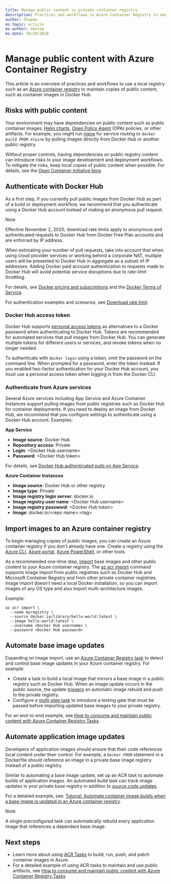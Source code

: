 ```yaml
---
title: Manage public content in private container registry
description: Practices and workflows in Azure Container Registry to manage dependencies on public images from Docker Hub and other public content
author: dlepow
ms.topic: article
ms.author: danlep
ms.date: 10/29/2020
---
```


# Manage public content with Azure Container Registry

This article is an overview of practices and workflows to use a local registry such as an [Azure container registry](container-registry-intro.md) to maintain copies of public content, such as container images in Docker Hub. 


## Risks with public content

Your environment may have dependencies on public content such as public container images, [Helm charts](https://helm.sh/), [Open Policy Agent](https://www.openpolicyagent.org/) (OPA) policies, or other artifacts. For example, you might run [nginx](https://hub.docker.com/_/nginx) for service routing or `docker build FROM alpine` by pulling images directly from Docker Hub or another public registry. 

Without proper controls, having dependencies on public registry content can introduce risks to your image development and deployment workflows. To mitigate the risks, keep local copies of public content when possible. For details, see the [Open Container Initiative blog](https://opencontainers.org/posts/blog). 

## Authenticate with Docker Hub

As a first step, if you currently pull public images from Docker Hub as part of a build or deployment workflow, we recommend that you authenticate using a Docker Hub account instead of making an anonymous pull request.

> [!NOTE]
> Effective November 2, 2020, download rate limits apply to anonymous and authenticated requests to Docker Hub from Docker Free Plan accounts and are enforced by IP address. 
>
> When estimating your number of pull requests, take into account that when using cloud provider services or working behind a corporate NAT, multiple users will be presented to Docker Hub in aggregate as a subset of IP addresses.  Adding Docker paid account authentication to requests made to Docker Hub will avoid potential service disruptions due to rate-limit throttling.
>
> For details, see [Docker pricing and subscriptions](https://www.docker.com/pricing) and the [Docker Terms of Service](https://www.docker.com/legal/docker-terms-service).



For authentication examples and scenarios, see [Download rate limit](https://docs.docker.com/docker-hub/download-rate-limit/).

### Docker Hub access token

Docker Hub supports [personal access tokens](https://docs.docker.com/docker-hub/access-tokens/) as alternatives to a Docker password when authenticating to Docker Hub. Tokens are recommended for automated services that pull images from Docker Hub. You can generate multiple tokens for different users or services, and revoke tokens when no longer needed.

To authenticate with `docker login` using a token, omit the password on the command line. When prompted for a password, enter the token instead. If you enabled two-factor authentication for your Docker Hub account, you must use a personal access token when logging in from the Docker CLI.

### Authenticate from Azure services

Several Azure services including App Service and Azure Container Instances support pulling images from public registries such as Docker Hub for container deployments. If you need to deploy an image from Docker Hub, we recommend that you configure settings to authenticate using a Docker Hub account. Examples:

**App Service**

* **Image source**: Docker Hub
* **Repository access**: Private
* **Login**: \<Docker Hub username>
* **Password**: \<Docker Hub token>

For details, see [Docker Hub authenticated pulls on App Service](https://azure.github.io/AppService/2020/10/15/Docker-Hub-authenticated-pulls-on-App-Service.html).

**Azure Container Instances**

* **Image source**: Docker Hub or other registry
* **Image type**: Private
* **Image registry login server**: docker.io
* **Image registry user name**: \<Docker Hub username>
* **Image registry password**: \<Docker Hub token>
* **Image**: docker.io/\<repo name\>:\<tag>

## Import images to an Azure container registry
 
To begin managing copies of public images, you can create an Azure container registry if you don't already have one. Create a registry using the [Azure CLI](container-registry-get-started-azure-cli.md), [Azure portal](container-registry-get-started-portal.md), [Azure PowerShell](container-registry-get-started-powershell.md), or other tools. 

As a recommended one-time step, [import](container-registry-import-images.md) base images and other public content to your Azure container registry. The [az acr import](/cli/azure/acr#az_acr_import) command supports image import from public registries such as Docker Hub and Microsoft Container Registry and from other private container registries. Image import doesn't need a local Docker installation, so you can import images of any OS type and also import multi-architecture images. 

Example:

```azurecli-interactive
az acr import \
  --name myregistry \
  --source docker.io/library/hello-world:latest \
  --image hello-world:latest \
  --username <Docker Hub username> \
  --password <Docker Hub password>
```

## Automate base image updates

Expanding on image import, use an [Azure Container Registry task](container-registry-tasks-overview.md) to detect and control base image updates in your Azure container registry. For example:

* Create a task to build a local image that mirrors a base image in a public registry such as Docker Hub. When an image update occurs in the public source, the update [triggers](container-registry-tasks-base-images.md) an automatic image rebuild and push to the private registry.
* Configure a [multi-step task](container-registry-tasks-multi-step.md) to introduce a testing gate that must be passed before importing updated base images to your private registry. 

For an end-to-end example, see [How to consume and maintain public content with Azure Container Registry Tasks](https://github.com/SteveLasker/azure-docs/blob/consuming-public-content/articles/container-registry/container-registry-consuming-public-content.md). 

## Automate application image updates

Developers of application images should ensure that their code references local content under their control. For example, a `Docker FROM` statement in a Dockerfile should reference an image in a private base image registry instead of a public registry. 

Similar to automating a base image update, set up an ACR task to automate builds of application images. An automated build task can track image updates in your private base registry in addition to [source code updates](container-registry-tasks-overview.md#trigger-task-on-source-code-update).

For a detailed example, see: [Tutorial: Automate container image builds when a base image is updated in an Azure container registry](container-registry-tutorial-base-image-update.md).

> [!NOTE]
> A single preconfigured task can automatically rebuild every application image that references a dependent base image. 
 
## Next steps
 
* Learn more about using [ACR Tasks](container-registry-tasks-overview.md) to build, run, push, and patch container images in Azure.
* For a detailed example of using ACR tasks to maintain and use public artifacts, see [How to consume and maintain public content with Azure Container Registry Tasks](https://github.com/SteveLasker/azure-docs/blob/consuming-public-content/articles/container-registry/container-registry-consuming-public-content.md)
